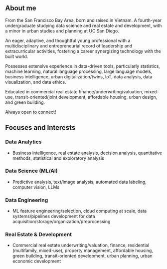 ---
---
## About me

From the San Francisco Bay Area, born and raised in Vietnam. A fourth-year undergraduate studying data science and real estate and development, with a minor in urban studies and planning at UC San Diego. 

An eager, adaptive, and thoughtful young professional with a multidisciplinary and entrepreneurial record of leadership and extracurricular activities, fostering a career synergizing technology with the built world. 

Possesses extensive experience in data-driven tools, particularly statistics, machine learning, natural language processing, large language models, business intelligence, urban digitalization/twins, IoT, data analysis, data visualization, and data ethics. 

Educated in commercial real estate finance/underwriting/valuation, mixed-use, transit-oriented/joint development, affordable housing, urban design, and green building.

Always open to connect!

## Focuses and Interests

### Data Analytics
- Business intelligence, real estate analysis, decision analysis, quantitative methods, statistical and exploratory analysis

### Data Science (ML/AI)
- Predictive analysis, text/image analysis, automated data labeling, computer vision, LLMs

### Data Engineering
- ML feature engineering/selection, cloud computing at scale, data systems/pipelines development for data acquisition/storage/organization/preprocessing

### Real Estate & Development
- Commercial real estate underwriting/valuation, finance, residential (multifamily, mixed-use), property management, affordable housing, green building, transit-oriented development, urban planning, urban economic development
